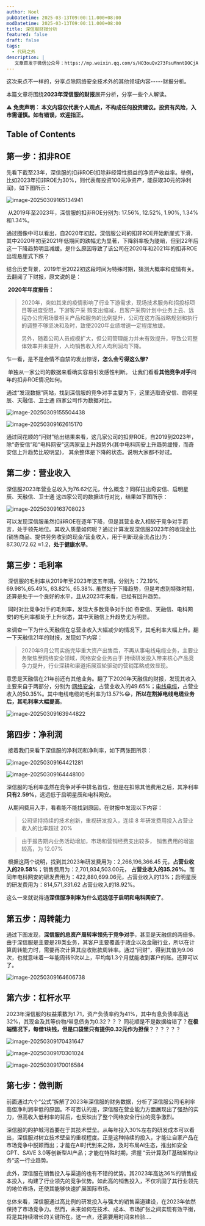 ```yaml
---
author: Noel
pubDatetime: 2025-03-13T09:00:11.000+08:00
modDatetime: 2025-03-13T09:00:11.000+08:00
title: 深信服财报分析
featured: false
draft: false
tags:
  - 代码之外
description: |
   文章首发于微信公众号：https://mp.weixin.qq.com/s/HO3ouQv273FsuMnntDOCjA
---
```


这次来点不一样的，分享点除网络安全技术外的其他领域内容-----财报分析。

本篇文章将围绕**2023年深信服的财报**展开分析，分享一些个人解读。

⚠️ **免责声明： 本文内容仅代表个人观点，不构成任何投资建议。投资有风险，入市需谨慎。如有错误，欢迎指正。**



## Table of Contents

## 第一步：扣非ROE

​	先看下截至23年，深信服的扣非ROE(扣除非经常性损益的净资产收益率。举例，比如2023年扣非ROE为30%，则代表每投资100元净资产，能获取30元的净利润)，如下图所示：

![image-20250309165134941](https://particles.oss-cn-beijing.aliyuncs.com/blog_img/20250312214140331-efc37.png)



​	从2019年至2023年，深信服的扣非ROE分别为: 17.56%, 12.52%, 1.90%, 1.34%和1.34%。

​	通过图像中可以看出，自2020年初起，深信服公司的扣非ROE开始断崖式下滑，其中2020年初至2021年低期间的跌幅尤为显著，下降斜率极为陡峭，但到22年后这一下降趋势明显减缓。是什么原因导致了该公司在2020年和2021年的扣非ROE出现悬崖式下跌？

​	结合历史背景，2019年至2022初这段时间为特殊时期，猜测大概率和疫情有关。去翻阅了下财报，原文说的是：

​	**2020年年度报告：**

> 2020年，突如其来的疫情影响了行业下游需求，现场技术服务和招投标项目等进度受阻，下游客户采 购支出缩减，且客户采购计划中业务上云、远程办公应用场景相关产品和服务的比例提升，公司在这方面战略规划和执行的调整不够坚决和及时，致使2020年业绩增速一定程度放缓。
>
> 另外，随着公司人员规模扩大，但公司管理能力并未有效提升，导致公司整体效率并未提升，人均销售收入和人均利润均下降。



​	乍一看，是不是会情不自禁的发出惊讶，**怎么会亏得这么惨?** 

​	单独从一家公司的数据来看确实容易引发感性判断。 让我们看看**其他竞争对手**同年的扣非ROE情况如何。

​	通过“发现数据”网站，找到深信服的竞争对手主要为下，这里选取奇安信、启明星辰、天融信、卫士通 四家公司作为数据对比。



![image-20250309155504438](https://particles.oss-cn-beijing.aliyuncs.com/blog_img/20250312214140331-2d67e.png)

![image-20250309162615170](https://particles.oss-cn-beijing.aliyuncs.com/blog_img/20250312214140331-ba990.png)



​	通过同花顺的“问财”给出结果来看，这几家公司的扣非ROE，自2019到2023年，除“奇安信”和“电科网安”这两家呈上升趋势外(其中电科网安上升趋势缓慢，而奇安信上升趋势比较明显)， 其余整体是下降的状态。说明大家都不好过。





## 第二步：营业收入

​	深信服2023年营业总收入为76.62亿元，什么概念？同样拉出奇安信、启明星辰、天融信、卫士通 这四家公司的数据进行对比，结果如下图所示：

![image-20250309163708023](https://particles.oss-cn-beijing.aliyuncs.com/blog_img/20250312214140331-3a06f.png)



​	可以发现深信服虽然扣非ROE在逐年下降，但是其营业收入相较于竞争对手而言，处于领先地位。其收入质量如何呢？通过计算发现深信服2023年的收现金比(销售商品、提供劳务收到的现金/营业收入，用于判断现金流占比)为：87.30/72.62 ≈1.2，**处于健康水平**。





## 第三步：毛利率

​	深信服的毛利率从2019年至2023年这五年期，分别为：72.19%, 69.98%,65.49%, 63.82%, 65.38%. 虽然处于下降趋势，但是考虑到特殊时期，还算是处于一个良好的水平，且从2023年来看，已经有回升趋势。

​	同时对比竞争对手的毛利率，发现大多数竞争对手(如 奇安信、天融信、电科网安)的毛利率都处于上升状态，其中天融信上升趋势尤为明显。

​	来调查一下为什么天融信在总营业收入大幅减少的情况下，其毛利率大幅上升。翻一下天融信21年的财报，发现如下内容：

> 2020年9月公司实施完毕重大资产出售后，不再从事电线电缆业务，主要业务聚焦至网络安全领域，网络安全业务由于 持续研发投入带来核心产品竞争力提升，行业深耕和渠道拓展双轮驱动的营销策略成效显现。

​	意思是天融信在21年前还有其他业务。翻了下2020年天融信的财报，发现其收入主要来自于两部分，分别为:<u>网络安全</u>，占营业收入的49.65%；<u>电线电缆</u>，占营业收入的50.35%。其中电线电缆的毛利率为13.57%😂，**所以在割掉电线电缆业务后，其毛利率大幅提高**。

![image-20250309163944822](https://particles.oss-cn-beijing.aliyuncs.com/blog_img/20250312214140331-e1c74.png)



## 第四步：净利润

​	接着我们来看下深信服的净利润和净利率，如下两张图所示：

![image-20250309164421281](https://particles.oss-cn-beijing.aliyuncs.com/blog_img/20250312214140331-81c51.png)

![image-20250309164448100](https://particles.oss-cn-beijing.aliyuncs.com/blog_img/20250312214140331-44e5b.png)

​	深信服的毛利率虽然在竞争对手中排名首位，但是在扣除其他费用之后，其净利率**只有2.59%**，远远低于启明星辰和电科网安。

​	从期间费用入手，看看能不能找到原因。在财报中发现以下内容：

> 公司坚持持续的技术创新，重视研发投入，连续 8 年研发费用投入占营业收入的比率超过 20%

> 由于报告期内业务活动增加，市场和营销经费支出较多， 销售费用的增速较高，为 12.07%

​	根据这两个说明，找到其2023年研发费用为：2,266,196,366.45 元，**占营业收入的29.58%**；销售费用为：2,701,934,503.00元， **占营业收入的35.26%**。而同年电科网安的研发费用为：422,880,699.06元，占营业收入的13%；启明星辰的研发费用为：814,571,331.62 占营业收入的18.92%。

这么一来就说得通**深信服净利率为什么远远低于启明和电科网安了**。





## 第五步：周转能力

​	通过下图发现，**深信服的总资产周转率领先于竞争对手**，甚至是天融信的两倍多。由于深信服是主要是2B类业务，其客户主要覆盖于政企以及金融行业，所以在计算周转能力时，需要再次计算其应收账款周转率。通过“问财”，得到其值为9.06次，也就意味着一年能周转9次以上，平均每1.3个月就能收到客户的账。还算可以了。

![image-20250309164606738](https://particles.oss-cn-beijing.aliyuncs.com/blog_img/20250312214140331-30b7e.png)





## 第六步：杠杆水平

​	2023年深信服的权益乘数为1.71，资产负债率约为41%，其中有息负债率高达32%，其现金及其等价物/带息债务为0.32？？？ 同花顺是不是数据给错了？**在极端情况下，每借1块钱，但是口袋里只有提供0.32元作为担保**？？？？？？

![image-20250309170431647](https://particles.oss-cn-beijing.aliyuncs.com/blog_img/20250312214140331-9a55b.png)

![image-20250309170301024](https://particles.oss-cn-beijing.aliyuncs.com/blog_img/20250312214140331-cd730.png)

![image-20250309170016584](https://particles.oss-cn-beijing.aliyuncs.com/blog_img/20250312214140331-e026c.png)



## 第七步：做判断

​	前面通过六个“公式”拆解了2023年深信服的财务数据，分析了深信服公司毛利率高但净利润率低的原因。不可否认的是，深信服在营业能力方面展现出了强劲的实力，但高收入低利率的背后，也反映出了整个网络安全行业的竞争激烈。

​	深信服的的护城河首要在于其技术壁垒。从每年投入30%左右的研发成本可以看出，深信服对树立技术壁垒的重视程度。正是这种持续的投入，才能让自家产品在市场竞争中脱颖而出；才能在AI时代到来之际，及时布局AI生态，推出如安全 GPT、SAVE 3.0等创新型AI产品；才能在特殊时期，把握 “云计算及IT基础架构业务“这一行业趋势。

​	此外，深信服在销售投入与渠道的也有不错的优势。其2023年高达36%的销售成本投入，构建了行业领先的竞争优势。如此高的销售投入，不仅巩固了其行业领先的地位市场，还使其能够快速扩展国际市场。

​	总体来看，深信服通过高比例的研发投入与强大的销售渠道建设，在2023年依然保持了市场竞争力。然而，未来如何在技术、成本、市场扩张之间实现有效平衡，将是其持续增长的关键所在。这一点，还需要用时间来检验....
